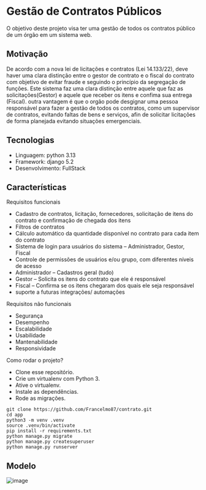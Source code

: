 # Gestão de Contratos Públicos

O objetivo deste projeto visa ter uma gestão de todos os contratos público de um órgão em um sistema web.

## Motivação

De acordo com a nova lei de licitações e contratos (Lei 14.133/22), deve haver uma clara distinção entre o 
gestor de contrato e o fiscal do contrato com objetivo de evitar fraude e seguindo o princípio da segregação de funções.
Este sistema faz uma clara distinção entre aquele que faz as solicitações(Gestor) e aquele que receber os itens e confima
sua entrega (Fiscal). outra vantagem é que o orgão pode desgignar uma pessoa responsável para fazer a gestão de todos os 
contratos, como um supervisor de contratos, evitando faltas de bens e serviços, afin de solicitar licitações de forma planejada
evitando situações emergenciais.

## Tecnologias

- Linguagem: python 3.13
- Framework: django 5.2
- Desenvolvimento: FullStack

 ## Características

Requisitos funcionais

* Cadastro de contratos, licitação, fornecedores, solicitação de itens do contrato e confirmação de chegada dos itens
* Filtros de contratos
* Cálculo automático da quantidade disponível no contrato para cada item do contrato
* Sistema de login para usuários do sistema – Administrador, Gestor, Fiscal
* Controle de permissões de usuários e/ou grupo, com diferentes níveis de acesso
 * Administrador – Cadastros geral (tudo)
 * Gestor – Solicita os itens do contrato que ele é responsável
 * Fiscal – Confirma se os itens chegaram dos quais ele seja responsável
 * suporte a futuras integrações/ automações

Requisitos não funcionais

* Segurança
* Desempenho	
* Escalabilidade
* Usabilidade
* Mantenabilidade
* Responsividade

Como rodar o projeto?
- Clone esse repositório.
- Crie um virtualenv com Python 3.
- Ative o virtualenv.
- Instale as dependências.
- Rode as migrações.

```
git clone https://github.com/Francelmo87/contrato.git
cd app
python3 -m venv .venv
source .venv/bin/activate 
pip install -r requirements.txt
python manage.py migrate
python manage.py createsuperuser
python manage.py runserver
 ```
## Modelo
![image](https://github.com/user-attachments/assets/b232351f-609f-4da0-934e-c27659bb5729)
